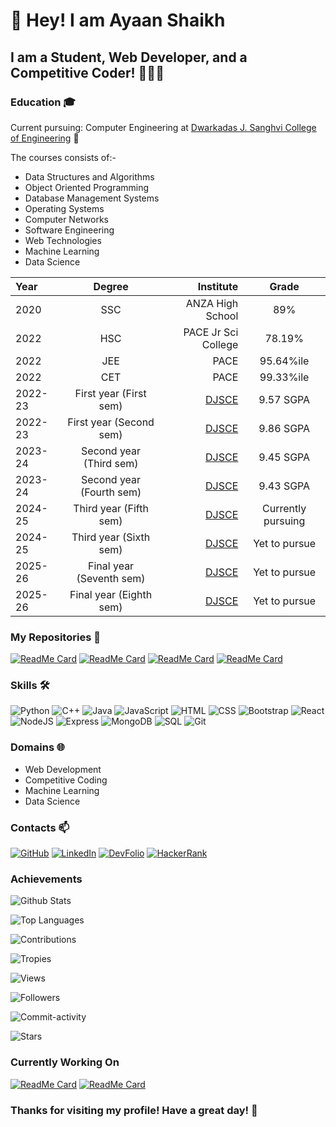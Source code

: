 # 👋 Hey! I am Ayaan Shaikh
## I am a Student, Web Developer, and a Competitive Coder! 🧑🏽‍💻
### Education 🎓
Current pursuing: Computer Engineering at [Dwarkadas J. Sanghvi College of Engineering](https://djsce.ac.in) 🏫

The courses consists of:-
- Data Structures and Algorithms
- Object Oriented Programming
- Database Management Systems
- Operating Systems
- Computer Networks
- Software Engineering
- Web Technologies
- Machine Learning
- Data Science

Year | Degree | Institute | Grade
:--- | :---: | ---: | :---:
2020 | SSC | ANZA High School | 89%
2022 | HSC | PACE Jr Sci College | 78.19%
2022 | JEE | PACE | 95.64%ile
2022 | CET | PACE | 99.33%ile
2022-23 | First year (First sem) | [DJSCE](https://djsce.ac.in) | 9.57 SGPA
2022-23 | First year (Second sem) | [DJSCE](https://djsce.ac.in) | 9.86 SGPA
2023-24 | Second year (Third sem) | [DJSCE](https://djsce.ac.in) | 9.45 SGPA
2023-24 | Second year (Fourth sem) | [DJSCE](https://djsce.ac.in) | 9.43 SGPA
2024-25 | Third year (Fifth sem) | [DJSCE](https://djsce.ac.in) | Currently pursuing
2024-25 | Third year (Sixth sem) | [DJSCE](https://djsce.ac.in) | Yet to pursue
2025-26 | Final year (Seventh sem) | [DJSCE](https://djsce.ac.in) | Yet to pursue
2025-26 | Final year (Eighth sem) | [DJSCE](https://djsce.ac.in) | Yet to pursue

### My Repositories 📂
[![ReadMe Card](https://github-readme-stats.vercel.app/api/pin/?username=ayaantuts&repo=FullStack&theme=radical)]()
[![ReadMe Card](https://github-readme-stats.vercel.app/api/pin/?username=ayaantuts&repo=DSA&theme=radical)]()
[![ReadMe Card](https://github-readme-stats.vercel.app/api/pin/?username=ayaantuts&repo=sem-4-pracs&theme=radical)]()
[![ReadMe Card](https://github-readme-stats.vercel.app/api/pin/?username=ayaantuts&repo=Math&theme=radical)]()

### Skills 🛠️
![Python](https://img.shields.io/badge/-Python-black?logo=python)
![C++](https://img.shields.io/badge/-C++-black?logo=c%2B%2B)
![Java](https://img.shields.io/badge/-Java-black?logo=java)
![JavaScript](https://img.shields.io/badge/-JavaScript-black?logo=javascript)
![HTML](https://img.shields.io/badge/-HTML-black?logo=html5)
![CSS](https://img.shields.io/badge/-CSS-black?logo=css3)
![Bootstrap](https://img.shields.io/badge/-Bootstrap-black?logo=bootstrap)
![React](https://img.shields.io/badge/-React-black?logo=react)
![NodeJS](https://img.shields.io/badge/-NodeJS-black?logo=node.js)
![Express](https://img.shields.io/badge/-Express-black?logo=express)
![MongoDB](https://img.shields.io/badge/-MongoDB-black?logo=mongodb)
![SQL](https://img.shields.io/badge/-SQL-black?logo=sql)
![Git](https://img.shields.io/badge/-Git-black?logo=git)

### Domains 🌐
- Web Development
- Competitive Coding
- Machine Learning
- Data Science

### Contacts 📫
[![GitHub](https://img.shields.io/badge/-GitHub-black?logo=github)](https://github.com/ayaantuts)
[![LinkedIn](https://img.shields.io/badge/-LinkedIn-blue?logo=linkedin)](https://www.linkedin.com/in/ayaan-shaikh-/)
[![DevFolio](https://img.shields.io/badge/-DevFolio-black?logo=devfolio)](https://devfolio.co/@ayaantuts)
[![HackerRank](https://img.shields.io/badge/-HackerRank-green?logo=hackerrank)](https://www.hackerrank.com/ayaanmaths04)

### Achievements
![Github Stats](https://github-readme-stats.vercel.app/api?username=ayaantuts&show_icons=true&theme=dark)

![Top Languages](https://github-readme-stats.vercel.app/api/top-langs/?username=ayaantuts&layout=compact&theme=dark)

![Contributions](https://github-readme-streak-stats.herokuapp.com/?user=ayaantuts&theme=dark)

![Tropies](https://github-profile-trophy.vercel.app/?username=ayaantuts&theme=dark_lover&margin-w=40&margin-h=40&no-bg=true&column=3)

![Views](https://komarev.com/ghpvc/?username=ayaantuts&style=dark)

![Followers](https://img.shields.io/github/followers/ayaantuts?style=dark)

![Commit-activity](https://img.shields.io/github/commit-activity/w/ayaantuts/ayaantuts?style=dark)

![Stars](https://img.shields.io/github/stars/ayaantuts/ayaantuts?style=dark)

### Currently Working On
[![ReadMe Card](https://github-readme-stats.vercel.app/api/pin/?username=ayaantuts&repo=FullStack&theme=radical)](https://github.com/ayaantuts/FullStack)
[![ReadMe Card](https://github-readme-stats.vercel.app/api/pin/?username=ayaantuts&repo=sem-v-pracs&theme=radical)](https://github.com/ayaantuts/sem-v-pracs)

### Thanks for visiting my profile! Have a great day! 👋
